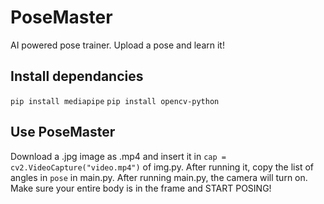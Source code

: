 # PoseMaster
AI powered pose trainer. Upload a pose and learn it!


## Install dependancies
```pip install mediapipe```
```pip install opencv-python```

## Use PoseMaster
Download a .jpg image as .mp4 and insert it in ```cap = cv2.VideoCapture("video.mp4")``` of img.py.
After running it, copy the list of angles in ```pose``` in main.py.
After running main.py, the camera will turn on. Make sure your entire body is in the frame and START POSING!
